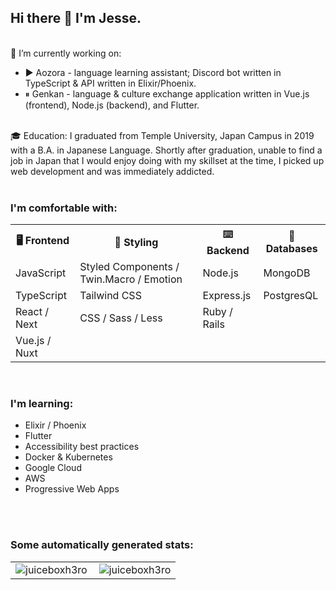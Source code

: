 <div>
  <h2>Hi there 👋 I'm Jesse.</h2>
  <br>
  🔭 I’m currently working on:
  <ul>
    <li>▶️ Aozora - language learning assistant; Discord bot written in TypeScript & API written in Elixir/Phoenix.</li>
    <li>⏸ Genkan - language & culture exchange application written in Vue.js (frontend), Node.js (backend), and Flutter.</li>
  </ul>
  <br>
  🎓 Education: I graduated from Temple University, Japan Campus in 2019 with a B.A. in Japanese Language. Shortly after graduation, unable to find a job in Japan that I would enjoy doing with my skillset at the time, I picked up web development and was immediately addicted.
  <br>
  <br>
  <h3>I'm comfortable with:</h3>
  <table>
    <tr>
      <th>🖥 Frontend</th>
      <th>🎨 Styling</th>
      <th>⌨️ Backend</th>
      <th>📀 Databases</th>
    </tr>
    <tr>
      <td>JavaScript</td>
      <td>Styled Components / Twin.Macro / Emotion</td>
      <td>Node.js</td>
      <td>MongoDB</td>
    </tr>
    <tr>
      <td>TypeScript</td>
      <td>Tailwind CSS</td>
      <td>Express.js</td>
      <td>PostgresQL</td>
    </tr>
    <tr>
      <td>React / Next</td>
      <td>CSS / Sass / Less</td>
      <td>Ruby / Rails</td>
      <td></td>
    </tr>
    <tr>
      <td>Vue.js / Nuxt</td>
      <td></td>
      <td></td>
      <td></td>
    </tr>
  </table>

  <br>
  <h3>I'm learning:</h3>
  <ul>
    <li>Elixir / Phoenix</li>
    <li>Flutter</li>
    <li>Accessibility best practices</li>
    <li>Docker & Kubernetes</li>
    <li>Google Cloud</li>
    <li>AWS</li>
    <li>Progressive Web Apps</li>
  </ul>
</div>
<br><br>
<h3 align="left">Some automatically generated stats:</h3>
<table>
  <tr>
    <td>
      <img align="left" src="https://github-readme-stats.vercel.app/api/top-langs?username=juiceboxh3ro&show_icons=true&locale=en&layout=compact&text_color=ffffff&hide_border=true&bg_color=0E141B&title_color=4A67F7" alt="juiceboxh3ro" />
    </td>
    <td>
      <img align="center" src="https://github-readme-stats.vercel.app/api?username=juiceboxh3ro&show_icons=true&text_color=ffffff&hide_border=true&bg_color=0E141B&title_color=4A67F7&locale=en" alt="juiceboxh3ro" />
    </td>
  </tr>
</table>
